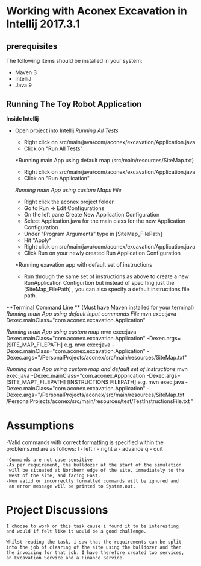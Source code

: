 
Working with Aconex Excavation in Intellij 2017.3.1
===================================================

prerequisites
--------------
The following items should be installed in your system:
- Maven 3
- IntelliJ
- Java 9

Running The Toy Robot Application
--------------

**Inside Intellij**
- Open project into Intellij
    *Running All Tests*
    - Right click on src/main/java/com/aconex/excavation/Application.java
    - Click on "Run All Tests"

    *Running main App using default map (src/main/resources/SiteMap.txt)
    - Right click on src/main/java/com/aconex/excavation/Application.java
    - Click on "Run Application"

    *Running main App using custom Maps File*
    - Right click the aconex project folder
    - Go to Run -> Edit Configurations
    - On the left pane Create New Application Configuration
    - Select Application.java for the main class for the new Application Configuration
    - Under "Program Arguments" type in [SiteMap_FilePath]
    - Hit "Apply"
    - Right click on src/main/java/com/aconex/excavation/Application.java
    - Click Run on your newly created Run Application Configuration

    *Running exavation app with default set of instructions
    - Run through the same set of instructions as above to create a new
        RunApplication Configurtion but instead of specifing just the
        [SiteMap_FilePath] , you can also specify a default instructions
        file path.

**Terminal Command Line ** (Must have Maven installed for your terminal)
   *Running main App using default input commands File*
       mvn exec:java -Dexec.mainClass="com.aconex.excavation.Application"

   *Running main App using custom map*
       mvn exec:java -Dexec.mainClass="com.aconex.excavation.Application" -Dexec.args=[SITE_MAP_FILEPATH]
        e.g. mvn exec:java -Dexec.mainClass="com.aconex.excavation.Application" -Dexec.args="/PersonalProjects/aconex/src/main/resources/SiteMap.txt"

   *Running main App using custom map and default set of instructions*
          mvn exec:java -Dexec.mainClass="com.aconex.Appplication -Dexec.args=[SITE_MAPT_FILEPATH] [INSTRUCTIONS FILEPATH]
           e.g. mvn exec:java -Dexec.mainClass="com.aconex.excavation.Application"
            -Dexec.args="/PersonalProjects/aconex/src/main/resources/SiteMap.txt /PersonalProjects/aconex/src/main/resources/test/TestInstructionsFile.txt
"


Assumptions
===========
   -Valid commands with correct formatting is specified within the problems.md are as follows:
        l - left
        r - right
        a <n> - advance <n>
        q - quit

    -Commands are not case sensitive
    -As per requirement, the bulldozer at the start of the simulation
     will be situated at Northern edge of the site, immediately to the
     West of the site, and facing East.
    -Non valid or incorrectly formatted commands will be ignored and
     an error message will be printed to System.out.


Project Discussions
===================
    I choose to work on this task cause i found it to be interesting
    and would if felt like it would be a good challenge.

    Whilst reading the task, i saw that the requirements can be split
    into the job of clearing of the site using the bulldozer and then
    the invoicing for that job. I have therefore created two services,
    an Excavation Service and a Finance Service.




